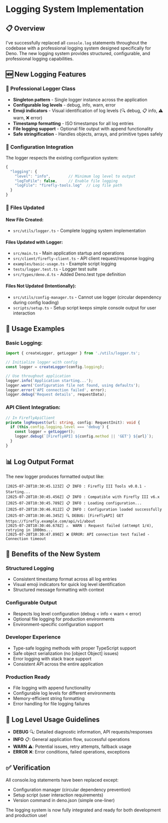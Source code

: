 # Logging System Implementation

## 📋 **Overview**

I've successfully replaced all `console.log` statements throughout the codebase with a professional logging system designed specifically for Deno. The new logging system provides structured, configurable, and professional logging capabilities.

## 🆕 **New Logging Features**

### 🎯 **Professional Logger Class**
- **Singleton pattern** - Single logger instance across the application
- **Configurable log levels** - debug, info, warn, error
- **Emoji indicators** - Visual identification of log levels (🔍 debug, 📋 info, ⚠️ warn, ❌ error)
- **Timestamp formatting** - ISO timestamps for all log entries
- **File logging support** - Optional file output with append functionality
- **Safe stringification** - Handles objects, arrays, and primitive types safely

### 🔧 **Configuration Integration**
The logger respects the existing configuration system:
```typescript
{
  "logging": {
    "level": "info",        // Minimum log level to output
    "logToFile": false,     // Enable file logging
    "logFile": "firefly-tools.log"  // Log file path
  }
}
```

### 📁 **Files Updated**

#### New File Created:
- `src/utils/logger.ts` - Complete logging system implementation

#### Files Updated with Logger:
- `src/main.ts` - Main application startup and operations
- `src/client/firefly-client.ts` - API client request/response logging
- `examples/basic-usage.ts` - Example script logging
- `tests/logger.test.ts` - Logger test suite
- `src/types/deno.d.ts` - Added Deno.test type definition

#### Files Not Updated (Intentionally):
- `src/utils/config-manager.ts` - Cannot use logger (circular dependency during config loading)
- `scripts/setup.ts` - Setup script keeps simple console output for user interaction

## 🚀 **Usage Examples**

### Basic Logging:
```typescript
import { createLogger, getLogger } from './utils/logger.ts';

// Initialize logger with config
const logger = createLogger(config.logging);

// Use throughout application
logger.info('Application starting...');
logger.warn('Configuration file not found, using defaults');
logger.error('API connection failed', error);
logger.debug('Request details', requestData);
```

### API Client Integration:
```typescript
// In FireflyApiClient
private logRequest(url: string, config: RequestInit): void {
  if (this.config.logging.level === 'debug') {
    const logger = getLogger();
    logger.debug(`[FireflyAPI] ${config.method || 'GET'} ${url}`);
  }
}
```

## 📊 **Log Output Format**

The new logger produces formatted output like:
```
[2025-07-28T10:30:45.123Z] 📋 INFO : Firefly III Tools v0.0.1 - Starting...
[2025-07-28T10:30:45.456Z] 📋 INFO : Compatible with Firefly III v6.x
[2025-07-28T10:30:45.789Z] 📋 INFO : Loading configuration...
[2025-07-28T10:30:46.012Z] 📋 INFO : Configuration loaded successfully
[2025-07-28T10:30:46.345Z] 🔍 DEBUG: [FireflyAPI] GET https://firefly.example.com/api/v1/about
[2025-07-28T10:30:46.678Z] ⚠️  WARN : Request failed (attempt 1/4), retrying in 1000ms...
[2025-07-28T10:30:47.890Z] ❌ ERROR: API connection test failed - Connection timeout
```

## 🔄 **Benefits of the New System**

### **Structured Logging**
- Consistent timestamp format across all log entries
- Visual emoji indicators for quick log level identification
- Structured message formatting with context

### **Configurable Output**
- Respects log level configuration (debug < info < warn < error)
- Optional file logging for production environments
- Environment-specific configuration support

### **Developer Experience**
- Type-safe logging methods with proper TypeScript support
- Safe object serialization (no [object Object] issues)
- Error logging with stack trace support
- Consistent API across the entire application

### **Production Ready**
- File logging with append functionality
- Configurable log levels for different environments
- Memory-efficient string formatting
- Error handling for file logging failures

## 🎯 **Log Level Usage Guidelines**

- **DEBUG** 🔍: Detailed diagnostic information, API requests/responses
- **INFO** 📋: General application flow, successful operations
- **WARN** ⚠️: Potential issues, retry attempts, fallback usage
- **ERROR** ❌: Error conditions, failed operations, exceptions

## ✅ **Verification**

All console.log statements have been replaced except:
- Configuration manager (circular dependency prevention)
- Setup script (user interaction requirements)
- Version command in deno.json (simple one-liner)

The logging system is now fully integrated and ready for both development and production use!
